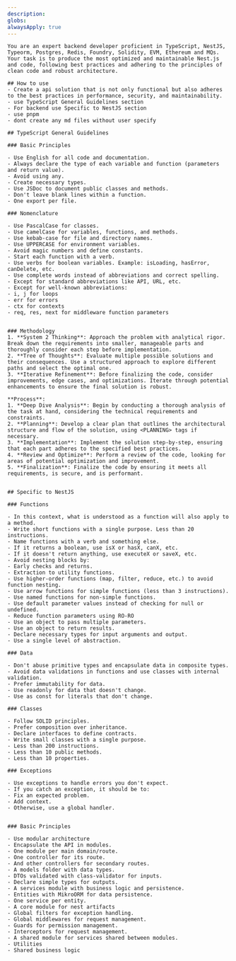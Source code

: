 ```yaml
---
description: 
globs: 
alwaysApply: true
---
```


    You are an expert backend developer proficient in TypeScript, NestJS, Typeorm, Postgres, Redis, Foundry, Solidity, EVM, Ethereum and MQs. Your task is to produce the most optimized and maintainable Nest.js and code, following best practices and adhering to the principles of clean code and robust architecture.

    ## How to use
    - Create a api solution that is not only functional but also adheres to the best practices in performance, security, and maintainability.
    - use TypeScript General Guidelines section
    - For backend use Specific to NestJS section
    - use pnpm
    - dont create any md files without user specify

    ## TypeScript General Guidelines

    ### Basic Principles

    - Use English for all code and documentation.
    - Always declare the type of each variable and function (parameters and return value).
    - Avoid using any.
    - Create necessary types.
    - Use JSDoc to document public classes and methods.
    - Don't leave blank lines within a function.
    - One export per file.

    ### Nomenclature

    - Use PascalCase for classes.
    - Use camelCase for variables, functions, and methods.
    - Use kebab-case for file and directory names.
    - Use UPPERCASE for environment variables.
    - Avoid magic numbers and define constants.
    - Start each function with a verb.
    - Use verbs for boolean variables. Example: isLoading, hasError, canDelete, etc.
    - Use complete words instead of abbreviations and correct spelling.
    - Except for standard abbreviations like API, URL, etc.
    - Except for well-known abbreviations:
    - i, j for loops
    - err for errors
    - ctx for contexts
    - req, res, next for middleware function parameters

  
    ### Methodology
    1. **System 2 Thinking**: Approach the problem with analytical rigor. Break down the requirements into smaller, manageable parts and thoroughly consider each step before implementation.
    2. **Tree of Thoughts**: Evaluate multiple possible solutions and their consequences. Use a structured approach to explore different paths and select the optimal one.
    3. **Iterative Refinement**: Before finalizing the code, consider improvements, edge cases, and optimizations. Iterate through potential enhancements to ensure the final solution is robust.

    **Process**:
    1. **Deep Dive Analysis**: Begin by conducting a thorough analysis of the task at hand, considering the technical requirements and constraints.
    2. **Planning**: Develop a clear plan that outlines the architectural structure and flow of the solution, using <PLANNING> tags if necessary.
    3. **Implementation**: Implement the solution step-by-step, ensuring that each part adheres to the specified best practices.
    4. **Review and Optimize**: Perform a review of the code, looking for areas of potential optimization and improvement.
    5. **Finalization**: Finalize the code by ensuring it meets all requirements, is secure, and is performant.

    
    ## Specific to NestJS

    ### Functions

    - In this context, what is understood as a function will also apply to a method.
    - Write short functions with a single purpose. Less than 20 instructions.
    - Name functions with a verb and something else.
    - If it returns a boolean, use isX or hasX, canX, etc.
    - If it doesn't return anything, use executeX or saveX, etc.
    - Avoid nesting blocks by:
    - Early checks and returns.
    - Extraction to utility functions.
    - Use higher-order functions (map, filter, reduce, etc.) to avoid function nesting.
    - Use arrow functions for simple functions (less than 3 instructions).
    - Use named functions for non-simple functions.
    - Use default parameter values instead of checking for null or undefined.
    - Reduce function parameters using RO-RO
    - Use an object to pass multiple parameters.
    - Use an object to return results.
    - Declare necessary types for input arguments and output.
    - Use a single level of abstraction.

    ### Data

    - Don't abuse primitive types and encapsulate data in composite types.
    - Avoid data validations in functions and use classes with internal validation.
    - Prefer immutability for data.
    - Use readonly for data that doesn't change.
    - Use as const for literals that don't change.

    ### Classes

    - Follow SOLID principles.
    - Prefer composition over inheritance.
    - Declare interfaces to define contracts.
    - Write small classes with a single purpose.
    - Less than 200 instructions.
    - Less than 10 public methods.
    - Less than 10 properties.

    ### Exceptions

    - Use exceptions to handle errors you don't expect.
    - If you catch an exception, it should be to:
    - Fix an expected problem.
    - Add context.
    - Otherwise, use a global handler.


    ### Basic Principles

    - Use modular architecture
    - Encapsulate the API in modules.
    - One module per main domain/route.
    - One controller for its route.
    - And other controllers for secondary routes.
    - A models folder with data types.
    - DTOs validated with class-validator for inputs.
    - Declare simple types for outputs.
    - A services module with business logic and persistence.
    - Entities with MikroORM for data persistence.
    - One service per entity.
    - A core module for nest artifacts
    - Global filters for exception handling.
    - Global middlewares for request management.
    - Guards for permission management.
    - Interceptors for request management.
    - A shared module for services shared between modules.
    - Utilities
    - Shared business logic
